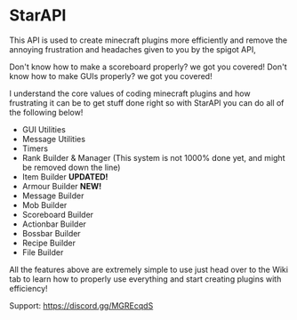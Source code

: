 # StarAPI

This API is used to create minecraft plugins more efficiently and remove the annoying frustration and headaches given to you by the spigot API,

Don't know how to make a scoreboard properly? we got you covered! 
Don't know how to make GUIs properly? we got you covered!

I understand the core values of coding minecraft plugins and how frustrating it can be to get stuff done right so with StarAPI you can do all of the following below!

* GUI Utilities
* Message Utilities
* Timers
* Rank Builder & Manager (This system is not 1000% done yet, and might be removed down the line)
* Item Builder **UPDATED!**
* Armour Builder **NEW!**
* Message Builder
* Mob Builder
* Scoreboard Builder
* Actionbar Builder
* Bossbar Builder
* Recipe Builder
* File Builder

All the features above are extremely simple to use just head over to the Wiki tab to learn how to properly use everything and start creating plugins with efficiency!

Support: https://discord.gg/MGREcqdS
